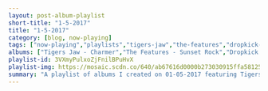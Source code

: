 ```yaml
---
layout: post-album-playlist
short-title: "1-5-2017"
title: "1-5-2017"
category: [blog, now-playing]
tags: ["now-playing","playlists","tigers-jaw","the-features","dropkick-murphys","dropkick-murphys"]
albums: ["Tigers Jaw - Charmer","The Features - Sunset Rock","Dropkick Murphys - SIGNED and SEALED in BLOOD","Dropkick Murphys - The Warrior's Code"]
playlist-id: 3VXmyPulxoZjFnilBPuHvX
playlist-img: https://mosaic.scdn.co/640/ab67616d0000b273030915ffa58125ae36f13a6fab67616d0000b2732579fa1e1fee3f8146530263ab67616d0000b273c587e39047f3aca8ef0ab90dab67616d0000b273d2cd14fdfecbe5b7c4e56557
summary: "A playlist of albums I created on 01-05-2017 featuring Tigers Jaw, The Features, Dropkick Murphys, and Dropkick Murphys"
---
```

